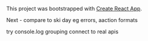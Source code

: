 This project was bootstrapped with [Create React App](https://github.com/facebookincubator/create-react-app).

Next - compare to ski day eg errors, aaction formats

try console.log grouping
connect to real apis

